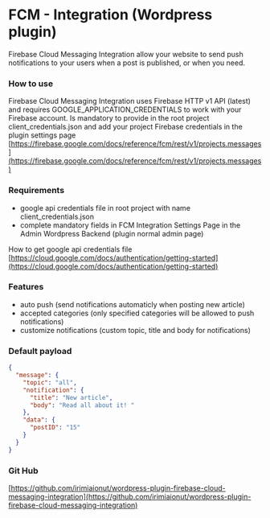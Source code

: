 
# FCM - Integration (Wordpress plugin)
Firebase Cloud Messaging Integration allow your website to send push notifications to your users when a post is published, or when you need.

### How to use
Firebase Cloud Messaging Integration uses Firebase HTTP v1 API (latest) and requires GOOGLE_APPLICATION_CREDENTIALS to work with your Firebase account. Is mandatory to provide in the root project client_credentials.json and add your project Firebase credentials in the plugin settings page
[https://firebase.google.com/docs/reference/fcm/rest/v1/projects.messages](https://firebase.google.com/docs/reference/fcm/rest/v1/projects.messages)

### Requirements
- google api credentials file in root project with name client_credentials.json
- complete mandatory fields in FCM Integration Settings Page in the Admin Wordpress Backend (plugin normal admin page)

How to get google api credentials file
[https://cloud.google.com/docs/authentication/getting-started](https://cloud.google.com/docs/authentication/getting-started)


### Features
- auto push (send notifications automaticly when posting new article)
- accepted categories (only specified categories will be allowed to push notifications)
- customize notifications (custom topic, title and body for notifications)


### Default payload

```json
{
  "message": {
    "topic": "all",
    "notification": {
      "title": "New article",
      "body": "Read all about it! "
    },
    "data": {
      "postID": "15"
    }
  }
}
```

### Git Hub
[https://github.com/irimiaionut/wordpress-plugin-firebase-cloud-messaging-integration](https://github.com/irimiaionut/wordpress-plugin-firebase-cloud-messaging-integration)
